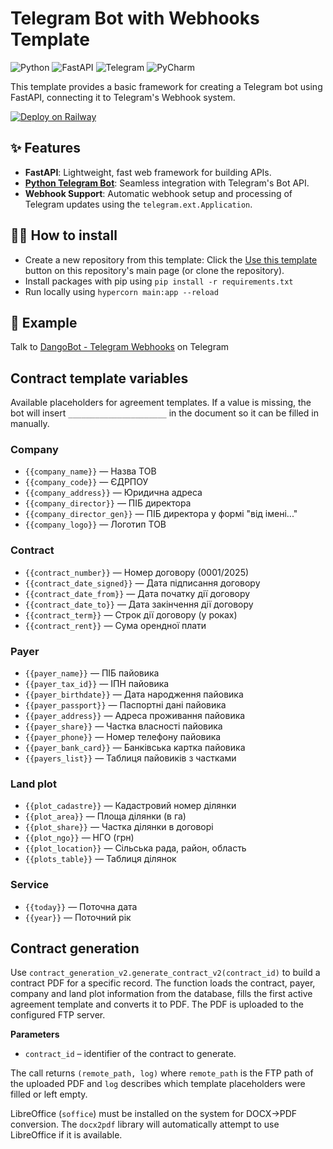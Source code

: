 # Telegram Bot with Webhooks Template

![Python](https://img.shields.io/badge/python-3670A0?style=for-the-badge&logo=python&logoColor=ffdd54)
![FastAPI](https://img.shields.io/badge/FastAPI-005571?style=for-the-badge&logo=fastapi)
![Telegram](https://img.shields.io/badge/Telegram-2CA5E0?style=for-the-badge&logo=telegram&logoColor=white)
![PyCharm](https://img.shields.io/badge/pycharm-143?style=for-the-badge&logo=pycharm&logoColor=black&color=black&labelColor=green)

This template provides a basic framework for creating a Telegram bot using FastAPI, connecting it to Telegram's Webhook
system.

[![Deploy on Railway](https://railway.com/button.svg)](https://railway.com/template/5kprwG?referralCode=Al2B-n)

## ✨ Features

- **FastAPI**: Lightweight, fast web framework for building APIs.
- **[Python Telegram Bot](https://python-telegram-bot.org/)**: Seamless integration with Telegram's Bot API.
- **Webhook Support**: Automatic webhook setup and processing of Telegram updates using the `telegram.ext.Application`.

## 💁‍♀️ How to install

- Create a new repository from this template: Click
  the [Use this template](https://github.com/new?template_name=TelegramBot.Webhook&template_owner=dangos-dev) button on
  this repository's main page (or clone the repository).
- Install packages with pip using `pip install -r requirements.txt`
- Run locally using `hypercorn main:app --reload`

## 🤖 Example
Talk to [DangoBot - Telegram Webhooks](https://t.me/dango_webhook_bot) on Telegram

## Contract template variables

Available placeholders for agreement templates. If a value is missing, the bot
will insert `______________________` in the document so it can be filled in
manually.

### Company
- `{{company_name}}` — Назва ТОВ
- `{{company_code}}` — ЄДРПОУ
- `{{company_address}}` — Юридична адреса
- `{{company_director}}` — ПІБ директора
- `{{company_director_gen}}` — ПІБ директора у формі "від імені..."
- `{{company_logo}}` — Логотип ТОВ

### Contract
- `{{contract_number}}` — Номер договору (0001/2025)
- `{{contract_date_signed}}` — Дата підписання договору
- `{{contract_date_from}}` — Дата початку дії договору
- `{{contract_date_to}}` — Дата закінчення дії договору
- `{{contract_term}}` — Строк дії договору (у роках)
- `{{contract_rent}}` — Сума орендної плати

### Payer
- `{{payer_name}}` — ПІБ пайовика
- `{{payer_tax_id}}` — ІПН пайовика
- `{{payer_birthdate}}` — Дата народження пайовика
- `{{payer_passport}}` — Паспортні дані пайовика
- `{{payer_address}}` — Адреса проживання пайовика
- `{{payer_share}}` — Частка власності пайовика
- `{{payer_phone}}` — Номер телефону пайовика
- `{{payer_bank_card}}` — Банківська картка пайовика
- `{{payers_list}}` — Таблиця пайовиків з частками

### Land plot
- `{{plot_cadastre}}` — Кадастровий номер ділянки
- `{{plot_area}}` — Площа ділянки (в га)
- `{{plot_share}}` — Частка ділянки в договорі
- `{{plot_ngo}}` — НГО (грн)
- `{{plot_location}}` — Сільська рада, район, область
- `{{plots_table}}` — Таблиця ділянок

### Service
- `{{today}}` — Поточна дата
- `{{year}}` — Поточний рік

## Contract generation

Use `contract_generation_v2.generate_contract_v2(contract_id)` to build a
contract PDF for a specific record. The function loads the contract, payer,
company and land plot information from the database, fills the first active
agreement template and converts it to PDF. The PDF is uploaded to the configured
FTP server.

**Parameters**

- `contract_id` – identifier of the contract to generate.

The call returns `(remote_path, log)` where `remote_path` is the FTP path of the
uploaded PDF and `log` describes which template placeholders were filled or left
empty.

LibreOffice (``soffice``) must be installed on the system for DOCX→PDF
conversion. The `docx2pdf` library will automatically attempt to use
LibreOffice if it is available.
